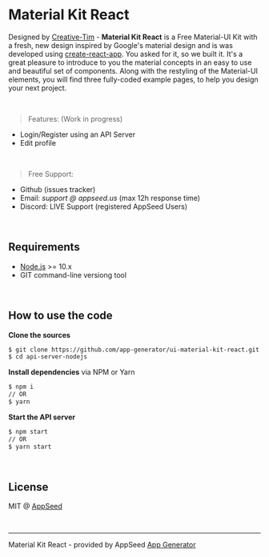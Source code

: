 # Material Kit React

Designed by [Creative-Tim](https://bit.ly/3fKQZaL) - **Material Kit React** is a Free Material-UI Kit with a fresh, new design inspired by Google's material design and is was developed using [create-react-app](https://www.npmjs.com/package/create-react-app). You asked for it, so we built it. It's a great pleasure to introduce to you the material concepts in an easy to use and beautiful set of components. Along with the restyling of the Material-UI elements, you will find three fully-coded example pages, to help you design your next project.

<br />

> Features: (Work in progress)

- Login/Register using an API Server
- Edit profile

<br />

> Free Support: 

- Github (issues tracker) 
- Email: *support @ appseed.us* (max 12h response time)
- Discord: LIVE Support (registered AppSeed Users) 

<br />

## Requirements

- [Node.js](https://nodejs.org/) >= 10.x
- GIT command-line versiong tool 

<br />

## How to use the code

**Clone the sources**

```bash
$ git clone https://github.com/app-generator/ui-material-kit-react.git
$ cd api-server-nodejs
```

**Install dependencies** via NPM or Yarn

```bash
$ npm i
// OR
$ yarn
```

**Start the API server**

```bash
$ npm start
// OR
$ yarn start
```

<br />

## License

MIT @ [AppSeed](https://appseed.us)

<br />

---
Material Kit React - provided by AppSeed [App Generator](https://appseed.us)

